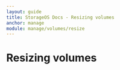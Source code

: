 ```yaml
---
layout: guide
title: StorageOS Docs - Resizing volumes
anchor: manage
module: manage/volumes/resize
---
```


# Resizing volumes
